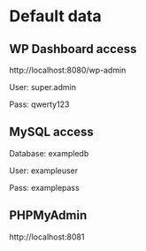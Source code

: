 # Default data

## WP Dashboard access
http://localhost:8080/wp-admin

User: super.admin

Pass: qwerty123

## MySQL access
Database: exampledb

User: exampleuser

Pass: examplepass

## PHPMyAdmin

http://localhost:8081

